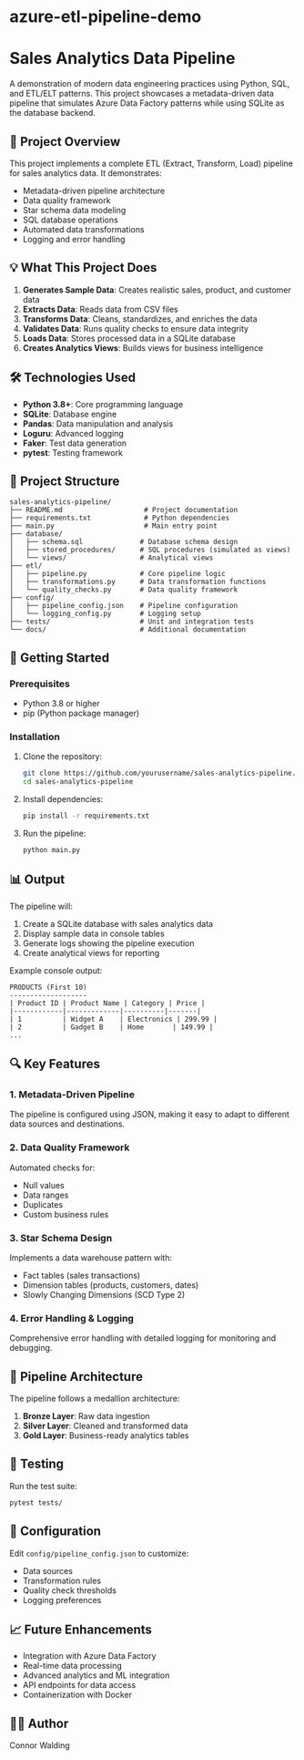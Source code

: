 # azure-etl-pipeline-demo
# Sales Analytics Data Pipeline

A demonstration of modern data engineering practices using Python, SQL, and ETL/ELT patterns. This project showcases a metadata-driven data pipeline that simulates Azure Data Factory patterns while using SQLite as the database backend.

## 🚀 Project Overview

This project implements a complete ETL (Extract, Transform, Load) pipeline for sales analytics data. It demonstrates:

- Metadata-driven pipeline architecture
- Data quality framework
- Star schema data modeling
- SQL database operations
- Automated data transformations
- Logging and error handling

## 💡 What This Project Does

1. **Generates Sample Data**: Creates realistic sales, product, and customer data
2. **Extracts Data**: Reads data from CSV files
3. **Transforms Data**: Cleans, standardizes, and enriches the data
4. **Validates Data**: Runs quality checks to ensure data integrity
5. **Loads Data**: Stores processed data in a SQLite database
6. **Creates Analytics Views**: Builds views for business intelligence

## 🛠️ Technologies Used

- **Python 3.8+**: Core programming language
- **SQLite**: Database engine
- **Pandas**: Data manipulation and analysis
- **Loguru**: Advanced logging
- **Faker**: Test data generation
- **pytest**: Testing framework

## 📁 Project Structure

```
sales-analytics-pipeline/
├── README.md                    # Project documentation
├── requirements.txt             # Python dependencies  
├── main.py                      # Main entry point
├── database/
│   ├── schema.sql              # Database schema design
│   ├── stored_procedures/      # SQL procedures (simulated as views)
│   └── views/                  # Analytical views
├── etl/
│   ├── pipeline.py             # Core pipeline logic
│   ├── transformations.py      # Data transformation functions
│   └── quality_checks.py       # Data quality framework
├── config/
│   ├── pipeline_config.json    # Pipeline configuration
│   └── logging_config.py       # Logging setup
├── tests/                      # Unit and integration tests
└── docs/                       # Additional documentation
```

## 🚀 Getting Started

### Prerequisites

- Python 3.8 or higher
- pip (Python package manager)

### Installation

1. Clone the repository:
   ```bash
   git clone https://github.com/yourusername/sales-analytics-pipeline.git
   cd sales-analytics-pipeline
   ```

2. Install dependencies:
   ```bash
   pip install -r requirements.txt
   ```

3. Run the pipeline:
   ```bash
   python main.py
   ```

## 📊 Output

The pipeline will:
1. Create a SQLite database with sales analytics data
2. Display sample data in console tables
3. Generate logs showing the pipeline execution
4. Create analytical views for reporting

Example console output:
```
PRODUCTS (First 10)
-------------------
| Product ID | Product Name | Category | Price |
|------------|-------------|----------|-------|
| 1          | Widget A    | Electronics | 299.99 |
| 2          | Gadget B    | Home       | 149.99 |
...
```

## 🔍 Key Features

### 1. Metadata-Driven Pipeline
The pipeline is configured using JSON, making it easy to adapt to different data sources and destinations.

### 2. Data Quality Framework
Automated checks for:
- Null values
- Data ranges
- Duplicates
- Custom business rules

### 3. Star Schema Design
Implements a data warehouse pattern with:
- Fact tables (sales transactions)
- Dimension tables (products, customers, dates)
- Slowly Changing Dimensions (SCD Type 2)

### 4. Error Handling & Logging
Comprehensive error handling with detailed logging for monitoring and debugging.

## 🔄 Pipeline Architecture

The pipeline follows a medallion architecture:
1. **Bronze Layer**: Raw data ingestion
2. **Silver Layer**: Cleaned and transformed data
3. **Gold Layer**: Business-ready analytics tables

## 🧪 Testing

Run the test suite:
```bash
pytest tests/
```

## 🔧 Configuration

Edit `config/pipeline_config.json` to customize:
- Data sources
- Transformation rules
- Quality check thresholds
- Logging preferences

## 📈 Future Enhancements

- Integration with Azure Data Factory
- Real-time data processing
- Advanced analytics and ML integration
- API endpoints for data access
- Containerization with Docker

## 👨‍💻 Author

Connor Walding
